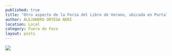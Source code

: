 ```yaml
---
published: true
title: "Otro aspecto de la Feria del Libro de Verano, ubicada en Portal de Rosales del centro de la capital del estado"
author: ALEJANDRO ORTEGA NERI
location: Local
category: Fuera de Foco
layout: posts
---
```


![](http://i.imgur.com/alEyuM6m.jpg)
